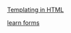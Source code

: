 [Templating in HTML](https://twitter.com/KittyGiraudel/status/1575815588047253504)

[learn forms](https://web.dev/learn/forms/)

